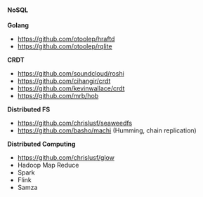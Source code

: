 #### NoSQL

**Golang**

- https://github.com/otoolep/hraftd
- https://github.com/otoolep/rqlite

**CRDT**

- https://github.com/soundcloud/roshi
- https://github.com/cihangir/crdt
- https://github.com/kevinwallace/crdt
- https://github.com/mrb/hob


**Distributed FS**

- https://github.com/chrislusf/seaweedfs
- https://github.com/basho/machi (Humming, chain replication)

**Distributed Computing**

- https://github.com/chrislusf/glow
- Hadoop Map Reduce
- Spark
- Flink
- Samza

